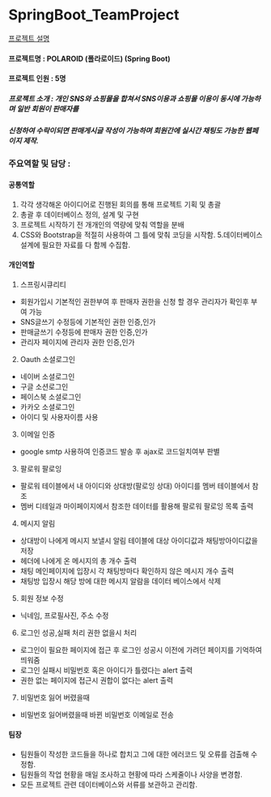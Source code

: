 # SpringBoot_TeamProject

[프로젝트 설명](https://docs.google.com/presentation/d/1nKkhuVSEu4Npqe-6A5GrkATUoOGClOMbngFQBaeITgU/edit#slide=id.gf658401715_0_140)

#### 프로젝트명 : POLAROID (폴라로이드) (Spring Boot)

#### 프로젝트 인원 : 5명

##### 프로젝트 소개 : 개인 SNS와 쇼핑몰을 합쳐서 SNS이용과 쇼핑몰 이용이 동시에 가능하며 일반 회원이 판매자를
##### 신청하여 수락이되면 판매게시글 작성이 가능하며 회원간에 실시간 채팅도 가능한 웹페이지 제작.

### 주요역할 및 담당 :
#### 공통역할
1. 각각 생각해온 아이디어로 진행된 회의를 통해 프로젝트 기획 및 총괄
2. 총괄 후 데이터베이스 정의, 설계 및 구현
3. 프로젝트 시작하기 전 개개인의 역량에 맞춰 역할을 분배
4. CSS와 Bootstrap을 적절히 사용하여 그 틀에 맞춰 코딩을 시작함.
5.데이터베이스 설계에 필요한 자료를 다 함께 수집함. 

#### 개인역할
1. 스프링시큐리티
- 회원가입시 기본적인 권한부여 후 판매자 권한을 신청 할 경우 관리자가 확인후 부여 가능
- SNS글쓰기 수정등에 기본적인 권한 인증,인가
- 판매글쓰기 수정등에 판매자 권한 인증,인가
- 관리자 페이지에 관리자 권한 인증,인가

2. Oauth 소셜로그인
- 네이버 소셜로그인
- 구글 소션로그인
- 페이스북 소셜로그인
- 카카오 소셜로그인
- 아이디 및 사용자이름 사용

3. 이메일 인증
- google smtp 사용하여 인증코드 발송 후 ajax로 코드일치여부 판별

3. 팔로워 팔로잉
- 팔로워 테이블에서 내 아이디와 상대방(팔로잉 상대) 아이디를 멤버 테이블에서 참조
- 멤버 디테일과 마이페이지에서 참조한 데이터를 활용해 팔로워 팔로잉 목록 출력

4. 메시지 알림
- 상대방이 나에게 메시지 보낼시 알림 테이블에 대상 아이디값과 채팅방아이디값을 저장
- 헤더에 나에게 온 메시지의 총 개수 출력
- 채팅 메인페이지에 입장시 각 채팅방마다 확인하지 않은 메시지 개수 출력
- 채팅방 입장시 해당 방에 대한 메시지 알람을 데이터 베이스에서 삭제

5. 회원 정보 수정
- 닉네임, 프로필사진, 주소 수정

6. 로그인 성공,실패 처리 권한 없을시 처리
- 로그인이 필요한 페이지에 접근 후 로그인 성공시 이전에 가려던 페이지를 기억하여 띄워줌
- 로그인 실패시 비밀번호 혹은 아이디가 틀렸다는 alert 출력
- 권한 없는 페이지에 접근시 권합이 없다는 alert 출력

7. 비밀번호 잃어 버렸을때
- 비밀번호 잃어버렸을때 바뀐 비밀번호 이메일로 전송

#### 팀장
- 팀원들이 작성한 코드들을 하나로 합치고 그에 대한 에러코드 및 오류를 검출해 수정함.
- 팀원들의 작업 현황을 매일 조사하고 현황에 따라 스케줄이나 사양을 변경함.
- 모든 프로젝트 관련 데이터베이스와 서류를 보관하고 관리함.

